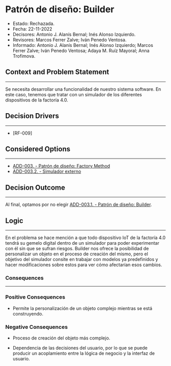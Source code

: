 # Patrón de diseño: Builder

- Estado: Rechazada.
- Fecha: 22-11-2022
- Decisores: Antonio J. Alanís Bernal; Inés Alonso Izquierdo.
- Revisores: Marcos Ferrer Zalve; Iván Penedo Ventosa.
- Informado: Antonio J. Alanís Bernal; Inés Alonso Izquierdo; Marcos Ferrer Zalve; Iván Penedo Ventosa; Adaya M. Ruíz Mayoral; Anna Trofimova.

## Context and Problem Statement

---
Se necesita desarrollar una funcionalidad de nuestro sistema software. En este caso, tenemos que tratar con un simulador de los diferentes dispositivos de la factoría 4.0.

## Decision Drivers

---

- [RF-009]

## Considered Options

---

- [ADD-003. - Patrón de diseño: Factory Method](./ADD-003.md)
- [ADD-003.2. - Simulador externo](./ADD-003.2.md)

## Decision Outcome

---
Al final, optamos por no elegir [ADD-003.1. - Patrón de diseño: Builder](./ADD-003.1.md).

## Logic

---
En el problema se hace mención a que todo dispositivo IoT de la factoría 4.0 tendrá su gemelo digital dentro de un simulador para poder experimentar con él sin que se sufran riesgos. Builder nos ofrece la posibilidad de personalizar un objeto en el proceso de creación del mismo, pero el objetivo del simulador consite en trabajar con modelos ya predefinidos y hacer modificaciones sobre estos para ver cómo afectarían esos cambios. 

### Consequences

---

### Positive Consequences

- Permite la personalización de un objeto complejo mientras se está construyendo.

### Negative Consequences

- Proceso de creación del objeto más complejo.

- Dependencia de las decisiones del usuario, por lo que se puede producir un acoplamiento entre la lógica de negocio y la interfaz de usuario.